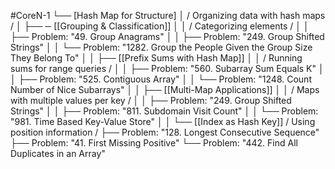 #CoreN-1
└── [Hash Map for Structure]
    │   / Organizing data with hash maps /
    │
    ├── ─ [[Grouping & Classification]]
    │   │   / Categorizing elements /
    │   │   ├── Problem: "49. Group Anagrams"
    │   │   ├── Problem: "249. Group Shifted Strings"
    │   │   └── Problem: "1282. Group the People Given the Group Size They Belong To"
    │   │
    ├── [[Prefix Sums with Hash Map]]
    │   │   / Running sums for range queries /
    │   │   ├── Problem: "560. Subarray Sum Equals K"
    │   │   ├── Problem: "525. Contiguous Array"
    │   │   └── Problem: "1248. Count Number of Nice Subarrays"
    │   │
    ├── [[Multi-Map Applications]]
    │   │   / Maps with multiple values per key /
    │   │   ├── Problem: "249. Group Shifted Strings"
    │   │   ├── Problem: "811. Subdomain Visit Count"
    │   │   └── Problem: "981. Time Based Key-Value Store"
    │   │
    └── [[Index as Hash Key]]
        / Using position information /
        ├── Problem: "128. Longest Consecutive Sequence"
        ├── Problem: "41. First Missing Positive"
        └── Problem: "442. Find All Duplicates in an Array"